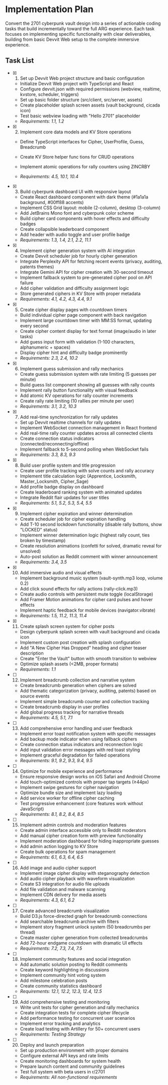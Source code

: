 # Implementation Plan

Convert the 2701 cyberpunk vault design into a series of actionable coding tasks that build incrementally toward the full ARG experience. Each task focuses on implementing specific functionality with clear deliverables, building from basic Devvit Web setup to the complete immersive experience.

## Task List

- [x] 1. Set up Devvit Web project structure and basic configuration

  - Initialize Devvit Web project with TypeScript and React
  - Configure devvit.json with required permissions (webview, realtime, kvstore, scheduler, triggers)
  - Set up basic folder structure (src/client, src/server, assets)
  - Create placeholder splash screen assets (vault background, cicada icon)
  - Test basic webview loading with "Hello 2701" placeholder
  - _Requirements: 1.1, 1.2_

- [x] 2. Implement core data models and KV Store operations

  - Define TypeScript interfaces for Cipher, UserProfile, Guess, Breadcrumb
  - Create KV Store helper func tions for CRUD operations
  - Implement atomic operations for rally counters using ZINCRBY

  - _Requirements: 4.5, 10.1, 10.4_

- [x] 3. Build cyberpunk dashboard UI with responsive layout

  - Create React dashboard component with dark theme (#1a1a1a background, #00ff88 accents)
  - Implement CSS Grid layout: mobile (2-column), desktop (3-column)
  - Add JetBrains Mono font and cyberpunk color scheme
  - Build cipher card components with hover effects and difficulty badges
  - Create collapsible leaderboard component
  - Add header with audio toggle and user profile badge
  - _Requirements: 1.3, 1.4, 2.1, 2.2, 11.1_

- [x] 4. Implement cipher generation system with AI integration


  - Create Devvit scheduler job for hourly cipher generation
  - Integrate Perplexity API for fetching recent events (privacy, auditing, patents themes)
  - Integrate Gemini API for cipher creation with 30-second timeout
  - Implement fallback system to pre-generated cipher pool on API failure
  - Add cipher validation and difficulty assignment logic
  - Store generated ciphers in KV Store with proper metadata
  - _Requirements: 4.1, 4.2, 4.3, 4.4, 9.1_

- [x] 5. Create cipher display pages with countdown timers





  - Build individual cipher page component with back navigation
  - Implement large countdown timer with MM:SS format, updating every second
  - Create cipher content display for text format (image/audio in later tasks)
  - Add guess input form with validation (1-100 characters, alphanumeric + spaces)
  - Display cipher hint and difficulty badge prominently
  - _Requirements: 2.3, 2.4, 10.2_

- [x] 6. Implement guess submission and rally mechanics

  - Create guess submission system with rate limiting (5 guesses per minute)
  - Build guess list component showing all guesses with rally counts
  - Implement rally button functionality with visual feedback
  - Add atomic KV operations for rally counter increments
  - Create rally rate limiting (10 rallies per minute per user)
  - _Requirements: 3.1, 3.2, 10.3_

- [x] 7. Add real-time synchronization for rally updates

  - Set up Devvit realtime channels for rally updates
  - Implement WebSocket connection management in React frontend
  - Add real-time rally counter updates across all connected clients
  - Create connection status indicators (connected/reconnecting/offline)
  - Implement fallback to 5-second polling when WebSocket fails
  - _Requirements: 3.3, 8.3, 9.3_

- [x] 8. Build user profile system and title progression

  - Create user profile tracking with solve counts and rally accuracy
  - Implement title calculation logic (Apprentice, Locksmith, Master_Locksmith, Cipher_Sage)
  - Add profile badge display on dashboard
  - Create leaderboard ranking system with animated updates
  - Integrate Reddit flair updates for user titles
  - _Requirements: 5.1, 5.2, 5.3, 5.4, 5.5_

- [x] 9. Implement cipher expiration and winner determination






  - Create scheduler job for cipher expiration handling
  - Add T-10 second lockdown functionality (disable rally buttons, show "LOCKED" status)
  - Implement winner determination logic (highest rally count, ties broken by timestamp)
  - Create resolution animations (confetti for solved, dramatic reveal for unsolved)
  - Auto-post solution as Reddit comment with winner announcement
  - _Requirements: 3.4, 3.5_

- [x] 10. Add immersive audio and visual effects

  - Implement background music system (vault-synth.mp3 loop, volume 0.2)
  - Add click sound effects for rally actions (rally-click.mp3)
  - Create audio controls with persistent mute toggle (localStorage)
  - Add Framer Motion animations for cipher card pulses and hover effects
  - Implement haptic feedback for mobile devices (navigator.vibrate)
  - _Requirements: 1.5, 11.2, 11.3, 11.4_

- [x] 11. Create splash screen system for cipher posts





  - Design cyberpunk splash screen with vault background and cicada icon
  - Implement custom post creation with splash configuration
  - Add "A New Cipher Has Dropped" heading and cipher teaser description
  - Create "Enter the Vault" button with smooth transition to webview
  - Optimize splash assets (<2MB, proper formats)
  - _Requirements: 1.1_

- [ ] 12. Implement breadcrumb collection and narrative system


  - Create breadcrumb generation when ciphers are solved
  - Add thematic categorization (privacy, auditing, patents) based on source events
  - Implement simple breadcrumb counter and collection tracking
  - Create breadcrumb display in user profiles
  - Add global progress tracking for narrative threads
  - _Requirements: 4.5, 5.1, 7.1_

- [ ] 13. Add comprehensive error handling and user feedback

  - Implement error toast notification system with specific messages
  - Add backup mode indicator when using fallback ciphers
  - Create connection status indicators and reconnection logic
  - Add input validation error messages with red toast styling
  - Implement graceful degradation for failed operations
  - _Requirements: 9.1, 9.2, 9.3, 9.4, 9.5_

- [ ] 14. Optimize for mobile experience and performance

  - Ensure responsive design works on iOS Safari and Android Chrome
  - Add touch-optimized controls with proper tap targets (≥44px)
  - Implement swipe gestures for cipher navigation
  - Optimize bundle size and implement lazy loading
  - Add service worker for offline cipher caching
  - Test progressive enhancement (core features work without JavaScript)
  - _Requirements: 8.1, 8.2, 8.4, 8.5_

- [ ] 15. Implement admin controls and moderation features

  - Create admin interface accessible only to Reddit moderators
  - Add manual cipher creation form with preview functionality
  - Implement moderation dashboard for hiding inappropriate guesses
  - Add admin action logging to KV Store
  - Create bulk operations for spam management
  - _Requirements: 6.1, 6.3, 6.4, 6.5_

- [ ] 16. Add image and audio cipher support

  - Implement image cipher display with steganography detection
  - Add audio cipher playback with waveform visualization
  - Create S3 integration for audio file uploads
  - Add file validation and malware scanning
  - Implement CDN delivery for media assets
  - _Requirements: 4.3, 6.1, 6.2_

- [ ] 17. Create advanced breadcrumb visualization

  - Build D3.js force-directed graph for breadcrumb connections
  - Add searchable breadcrumb archive with filters
  - Implement story fragment unlock system (50 breadcrumbs per thread)
  - Create master cipher generation from collected breadcrumbs
  - Add 72-hour endgame countdown with dramatic UI effects
  - _Requirements: 7.2, 7.3, 7.4, 7.5_

- [ ] 18. Implement community features and social integration

  - Add automatic solution posting to Reddit comments
  - Create keyword highlighting in discussions
  - Implement community hint voting system
  - Add milestone celebration posts
  - Create community statistics dashboard
  - _Requirements: 12.1, 12.2, 12.3, 12.4, 12.5_

- [ ] 19. Add comprehensive testing and monitoring

  - Write unit tests for cipher generation and rally mechanics
  - Create integration tests for complete cipher lifecycle
  - Add performance testing for concurrent user scenarios
  - Implement error tracking and analytics
  - Create load testing with Artillery for 50+ concurrent users
  - _Requirements: Testing Strategy_

- [ ] 20. Deploy and launch preparation
  - Set up production environment with proper domains
  - Configure external API keys and rate limits
  - Create monitoring dashboards for system health
  - Prepare launch content and community guidelines
  - Test full system with beta users in r/2701
  - _Requirements: All non-functional requirements_
